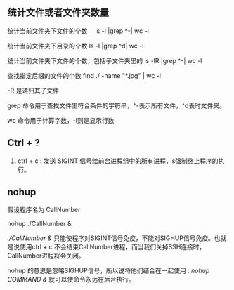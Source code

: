 ## 统计文件或者文件夹数量

统计当前文件夹下文件的个数　
 ls -l |grep ^-| wc -l

统计当前文件夹下目录的个数
 ls -l |grep ^d| wc -l

统计当前文件夹下文件的个数，包括子文件夹里的
 ls -lR |grep ^-| wc -l

查找指定后缀的文件的个数
 find ./ -name "*.jpg" | wc -l



-R 是递归其子文件

grep 命令用于查找文件里符合条件的字符串，^-表示所有文件，^d表时文件夹。

wc 命令用于计算字数，-l则是显示行数



## Ctrl + ?

1. ctrl + c : 发送 SIGINT 信号给前台进程组中的所有进程，s强制终止程序的执行。



## nohup

假设程序名为 CallNumber

nohup ./CallNumber &

*./CallNumber &* 只能使程序对SIGINT信号免疫，不能对SIGHUP信号免疫。也就是说使用ctrl + c 不会结束CallNumber进程，而当我们关掉SSH连接时，CallNumber进程将会关闭。

nohup 的意思是忽略SIGHUP信号，所以说将他们结合在一起使用 : *nohup COMMAND &* 就可以使命令永远在后台执行。